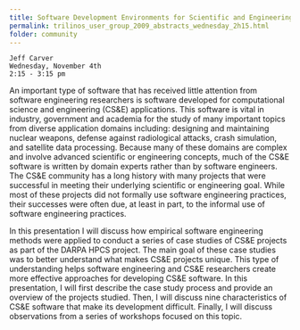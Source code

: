 ```yaml
---
title: Software Development Environments for Scientific and Engineering Software
permalink: trilinos_user_group_2009_abstracts_wednesday_2h15.html
folder: community
---
```


    Jeff Carver
    Wednesday, November 4th
    2:15 - 3:15 pm
      
An important type of software that has received little attention from software engineering researchers is software developed for computational science and engineering (CS&E) applications. This software is vital in industry, government and academia for the study of many important topics from diverse application domains including: designing and maintaining nuclear weapons, defense against radiological attacks, crash simulation, and satellite data processing. Because many of these domains are complex and involve advanced scientific or engineering concepts, much of the CS&E software is written by domain experts rather than by software engineers. The CS&E community has a long history with many projects that were successful in meeting their underlying scientific or engineering goal. While most of these projects did not formally use software engineering practices, their successes were often due, at least in part, to the informal use of software engineering practices.

In this presentation I will discuss how empirical software engineering methods were applied to conduct a series of case studies of CS&E projects as part of the DARPA HPCS project. The main goal of these case studies was to better understand what makes CS&E projects unique. This type of understanding helps software engineering and CS&E researchers create more effective approaches for developing CS&E software. In this presentation, I will first describe the case study process and provide an overview of the projects studied. Then, I will discuss nine characteristics of CS&E software that make its development difficult. Finally, I will discuss observations from a series of workshops focused on this topic. 